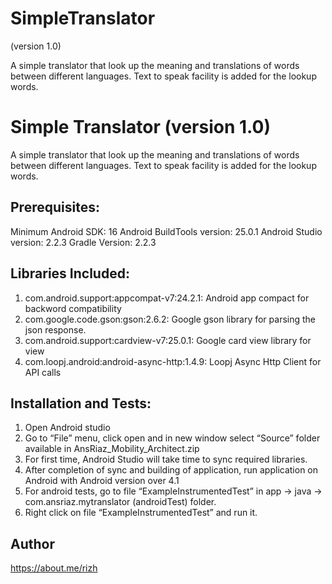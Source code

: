# SimpleTranslator
(version 1.0)

A simple translator that look up the meaning and translations of words between different languages. Text to speak facility is added for the lookup words. 

# Simple Translator (version 1.0)

A simple translator that look up the meaning and translations of words between different languages. Text to speak facility is added for the lookup words. 

## Prerequisites: 
Minimum Android SDK: 16
Android BuildTools version: 25.0.1
Android Studio version: 2.2.3
Gradle Version: 2.2.3

## Libraries Included:
1. com.android.support:appcompat-v7:24.2.1: Android app compact for backword compatibility
2. com.google.code.gson:gson:2.6.2: Google gson library for parsing the json response.
3. com.android.support:cardview-v7:25.0.1: Google card view library for view
4. com.loopj.android:android-async-http:1.4.9: Loopj Async Http Client for API calls

## Installation and Tests:
1. Open Android studio
2. Go to “File” menu, click open and in new window select “Source” folder available in AnsRiaz_Mobility_Architect.zip 
3. For first time, Android Studio will take time to sync required libraries. 
4. After completion of sync and building of application, run application on Android with Android version over 4.1
5. For android tests, go to file “ExampleInstrumentedTest” in app -> java -> com.ansriaz.mytranslator (androidTest) folder. 
6. Right click on file “ExampleInstrumentedTest” and run it. 

## Author
https://about.me/rizh
